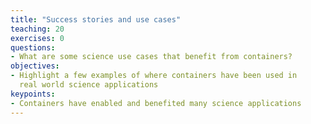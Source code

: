```yaml
---
title: "Success stories and use cases"
teaching: 20
exercises: 0
questions:
- What are some science use cases that benefit from containers?
objectives:
- Highlight a few examples of where containers have been used in 
  real world science applications
keypoints:
- Containers have enabled and benefited many science applications
---
```

